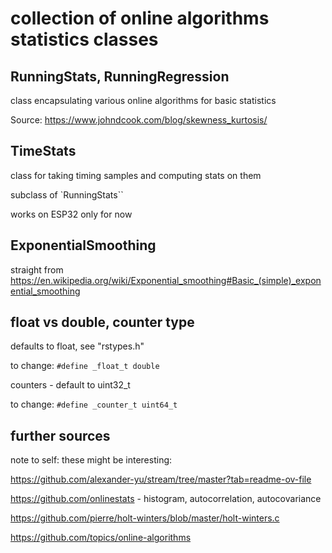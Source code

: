 # collection of online algorithms statistics classes 

## RunningStats, RunningRegression
class encapsulating various online algorithms for basic statistics

Source: https://www.johndcook.com/blog/skewness_kurtosis/

## TimeStats

class for taking timing samples and computing stats on them

subclass of `RunningStats``

works on ESP32 only for now

## ExponentialSmoothing

straight from https://en.wikipedia.org/wiki/Exponential_smoothing#Basic_(simple)_exponential_smoothing

## float vs double, counter type

defaults to float, see "rstypes.h"

to change:
`#define _float_t double`

counters - default to uint32_t

to change:
`#define _counter_t uint64_t`

## further sources

note to self: these might be interesting:

https://github.com/alexander-yu/stream/tree/master?tab=readme-ov-file

https://github.com/onlinestats - histogram, autocorrelation, autocovariance 

https://github.com/pierre/holt-winters/blob/master/holt-winters.c 


https://github.com/topics/online-algorithms


